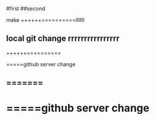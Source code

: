 #first
##second

make
++++++==========lllllll

local git change
rrrrrrrrrrrrrrrr 
------------------------
++++++========== 

=====github server change



=======
------------------------
=====github server change
==========================

